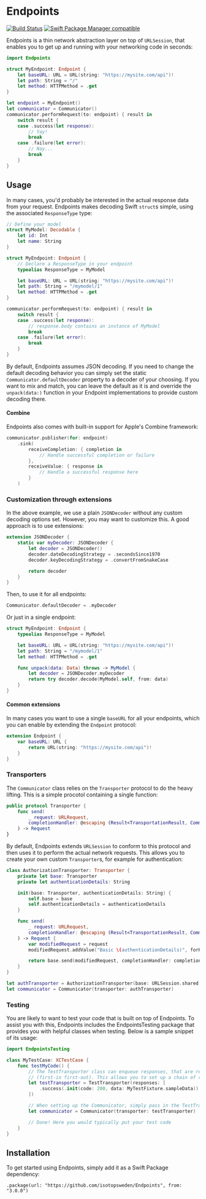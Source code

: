 # Endpoints
[![Build Status](https://github.com/isotopsweden/Endpoints/workflows/CI/badge.svg)](https://github.com/isotopsweden/Endpoints/actions)
[![Swift Package Manager compatible](https://img.shields.io/badge/Swift%20Package%20Manager-compatible-brightgreen.svg)](https://github.com/apple/swift-package-manager)

Endpoints is a thin network abstraction layer on top of `URLSession`, that enables you to get up and running with your networking code in seconds:

```swift
import Endpoints

struct MyEndpoint: Endpoint {
    let baseURL: URL = URL(string: "https://mysite.com/api")!
    let path: String = "/"
    let method: HTTPMethod = .get
}

let endpoint = MyEndpoint()
let communicator = Communicator()
communicator.performRequest(to: endpoint) { result in
    switch result {
    case .success(let response):
        // Yay!
        break
    case .failure(let error):
        // Nay...
        break
    }
}
```

## Usage

In many cases, you'd probably be interested in the actual response data from your request. Endpoints makes 
decoding Swift `struct`s simple, using the associated `ResponseType` type:

```swift
// Define your model
struct MyModel: Decodable {
    let id: Int
    let name: String
}

struct MyEndpoint: Endpoint {
    // Declare a ResponseType in your endpoint
    typealias ResponseType = MyModel

    let baseURL: URL = URL(string: "https://mysite.com/api")!
    let path: String = "/mymodel/1"
    let method: HTTPMethod = .get
}

communicator.performRequest(to: endpoint) { result in
    switch result {
    case .success(let response):
        // response.body contains an instance of MyModel
        break
    case .failure(let error):
        break
    }
}
```

By default, Endpoints assumes JSON decoding. If you need to change the default decoding behavior you can simply
set the static `Communicator.defaultDecoder` property to a decoder of your choosing. If you want to mix and match,
you can leave the default as it is and override the `unpack(data:)` function in your Endpoint implementations to 
provide custom decoding there.

#### Combine
Endpoints also comes with built-in support for Apple's Combine framework:

```swift
communicator.publisher(for: endpoint)
    .sink(
        receiveCompletion: { completion in
            // Handle successful completion or failure
        },
        receiveValue: { response in
            // Handle a successful response here
        }
    )
```

### Customization through extensions
In the above example, we use a plain `JSONDecoder` without any custom decoding options set. However, you may 
want to customize this. A good approach is to use extensions:

```swift
extension JSONDecoder {
    static var myDecoder: JSONDecoder {
        let decoder = JSONDecoder()
        decoder.dateDecodingStrategy = .secondsSince1970
        decoder.keyDecodingStrategy = .convertFromSnakeCase

        return decoder
    }
}
```

Then, to use it for all endpoints:

```swift
Communicator.defaultDecoder = .myDecoder
```

Or just in a single endpoint:

```swift
struct MyEndpoint: Endpoint {
    typealias ResponseType = MyModel

    let baseURL: URL = URL(string: "https://mysite.com/api")!
    let path: String = "/mymodel/1"
    let method: HTTPMethod = .get

    func unpack(data: Data) throws -> MyModel {
        let decoder = JSONDecoder.myDecoder
        return try decoder.decode(MyModel.self, from: data)
    }
}
```

#### Common extensions
In many cases you want to use a single `baseURL` for all your endpoints, which you can enable by extending the
`Endpoint` protocol:

```swift
extension Endpoint {
    var baseURL: URL {
        return URL(string: "https://mysite.com/api")!
    }
}
```

### Transporters
The `Communicator` class relies on the `Transporter` protocol to do the heavy lifting. This is a simple procotol 
containing a single function:

```swift
public protocol Transporter {
    func send(
        _ request: URLRequest, 
        completionHandler: @escaping (Result<TransportationResult, CommunicatorError>) -> Void
    ) -> Request
}
```

By default, Endpoints extends `URLSession` to conform to this protocol and then uses it to perform the actual 
network requests. This allows you to create your own custom `Transporter`s, for example for authentication:

```swift
class AuthorizationTransporter: Transporter {
    private let base: Transporter
    private let authenticationDetails: String

    init(base: Transporter, authenticationDetails: String) {
        self.base = base
        self.authenticationDetails = authenticationDetails
    }

    func send(
        _ request: URLRequest, 
        completionHandler: @escaping (Result<TransportationResult, CommunicatorError>) -> Void
    ) -> Request {
        var modifiedRequest = request
        modifiedRequest.addValue("Basic \(authenticationDetails)", forHTTPHeaderField: "Authorization")

        return base.send(modifiedRequest, completionHandler: completionHandler)
    }
}

let authTransporter = AuthorizationTransporter(base: URLSession.shared, authenticationDetails: "...")
let communicator = Communicator(transporter: authTransporter)
```

### Testing
You are likely to want to test your code that is built on top of Endpoints. To assist you with this, Endpoints includes the 
EndpointsTesting package that provides you with helpful classes when testing. Below is a sample snippet of its usage:

```swift
import EndpointsTesting

class MyTestCase: XCTestCase {
    func testMyCode() {
        // The TestTransporter class can enqueue responses, that are responded with in FIFO-order
        // (first-in first-out). This allows you to set up a chain of responses.
        let testTransporter = TestTransporter(responses: [
            .success(.init(code: 200, data: MyTestFixture.sampleData))
        ])

        // When setting up the Communicator, simply pass in the TestTransporter
        let communicator = Communicator(transporter: testTransporter)

        // Done! Here you would typically put your test code
    }
}
```

## Installation
To get started using Endpoints, simply add it as a Swift Package dependency: 

```
.package(url: "https://github.com/isotopsweden/Endpoints", from: "3.0.0")
```
